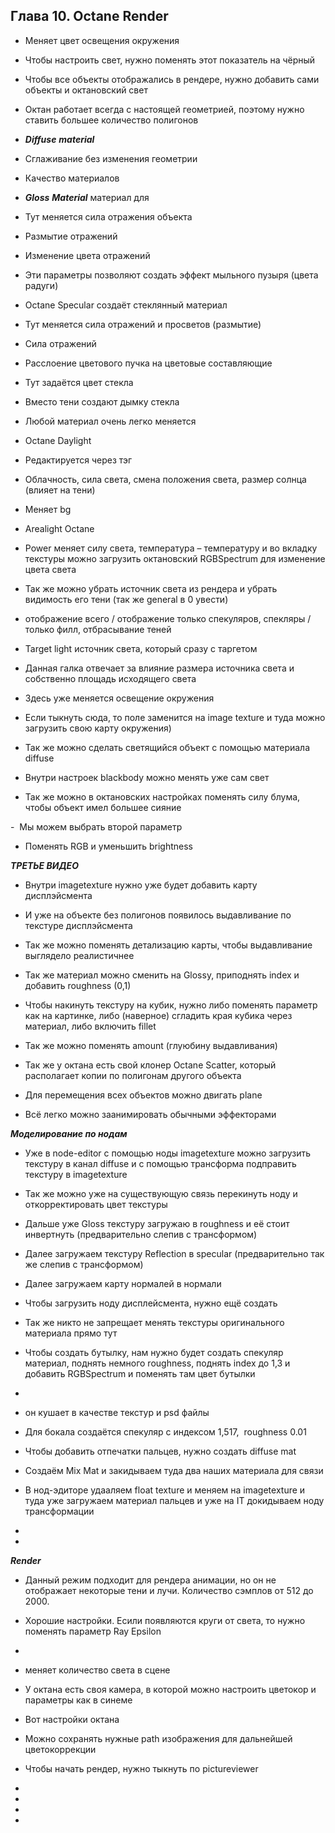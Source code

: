 ## Глава 10. Octane Render

- Меняет цвет освещения окружения

- Чтобы настроить свет, нужно поменять этот показатель на чёрный

- Чтобы все объекты отображались в рендере, нужно добавить сами объекты и октановский свет

- Октан работает всегда с настоящей геометрией, поэтому нужно ставить большее количество полигонов

- **_Diffuse_** **_material_**

- Сглаживание без изменения геометрии

- Качество материалов

- **_Gloss_** **_Material_** материал для

- Тут меняется сила отражения объекта

- Размытие отражений

- Изменение цвета отражений

- Эти параметры позволяют создать эффект мыльного пузыря (цвета радуги)

- Octane Specular создаёт стеклянный материал

- Тут меняется сила отражений и просветов (размытие)

- Сила отражений

- Расслоение цветового пучка на цветовые составляющие

- Тут задаётся цвет стекла

- Вместо тени создают дымку стекла

- Любой материал очень легко меняется

- Octane Daylight

- Редактируется через тэг

- Облачность, сила света, смена положения света, размер солнца (влияет на тени)

- Меняет bg

- Arealight Octane

- Power меняет силу света, температура – температуру и во вкладку текстуры можно загрузить октановский RGBSpectrum для изменение цвета света

- Так же можно убрать источник света из рендера и убрать видимость его тени (так же general в 0 увести)

- отображение всего / отображение только спекуляров, спекляры / только филл, отбрасывание теней

- Target light источник света, который сразу с таргетом

- Данная галка отвечает за влияние размера источника света и собственно площадь исходящего света

- Здесь уже меняется освещение окружения

- Если тыкнуть сюда, то поле заменится на image texture и туда можно загрузить свою карту окружения)

- Так же можно сделать светящийся объект с помощью материала diffuse

- Внутри настроек blackbody можно менять уже сам свет

- Так же можно в октановских настройках поменять силу блума, чтобы объект имел большее сияние

-  Мы можем выбрать второй параметр

- Поменять RGB и уменьшить brightness

**_ТРЕТЬЕ ВИДЕО_**

- Внутри imagetexture нужно уже будет добавить карту дисплэйсмента

- И уже на объекте без полигонов появилось выдавливание по текстуре дисплэйсмента

- Так же можно поменять детализацию карты, чтобы выдавливание выглядело реалистичнее

- Так же материал можно сменить на Glossy, приподнять index и добавить roughness (0,1)

- Чтобы накинуть текстуру на кубик, нужно либо поменять параметр как на картинке, либо (наверное) сгладить края кубика через материал, либо включить fillet

- Так же можно поменять amount (глуюбину выдавливания)

- Так же у октана есть свой клонер Octane Scatter, который располагает копии по полигонам другого объекта

- Для перемещения всех объектов можно двигать plane

- Всё легко можно заанимировать обычными эффекторами

**_Моделирование по нодам_**

- Уже в node-editor с помощью ноды imagetexture можно загрузить текстуру в канал diffuse и с помощью трансформа подправить текстуру в imagetexture

- Так же можно уже на существующую связь перекинуть ноду и откорректировать цвет текстуры

- Дальше уже Gloss текстуру загружаю в roughness и её стоит инвертнуть (предварительно слепив с трансформом)

- Далее загружаем текстуру Reflection в specular (предварительно так же слепив с трансформом)

- Далее загружаем карту нормалей в нормали

- Чтобы загрузить ноду дисплейсмента, нужно ещё создать

- Так же никто не запрещает менять текстуры оригинального материала прямо тут

- Чтобы создать бутылку, нам нужно будет создать спекуляр материал, поднять немного roughness, поднять index до 1,3 и добавить RGBSpectrum и поменять там цвет бутылки

-

- он кушает в качестве текстур и psd файлы

- Для бокала создаётся спекуляр с индексом 1,517,  roughness 0.01

- Чтобы добавить отпечатки пальцев, нужно создать diffuse mat

- Создаём Mix Mat и закидываем туда два наших материала для связи

- В нод-эдиторе удааляем float texture и меняем на imagetexture и туда уже загружаем материал пальцев и уже на IT докидываем ноду трансформации

-

-

**_Render_**

- Данный режим подходит для рендера анимации, но он не отображает некоторые тени и лучи. Количество сэмплов от 512 до 2000.

- Хорошие настройки. Есили появляются круги от света, то нужно поменять параметр Ray Epsilon

-

- меняет количество света в сцене

- У октана есть своя камера, в которой можно настроить цветокор и параметры как в синеме 

- Вот настройки октана

- Можно сохранять нужные path изображения для дальнейшей цветокоррекции

- Чтобы начать рендер, нужно тыкнуть по pictureviewer

-

-

-

-